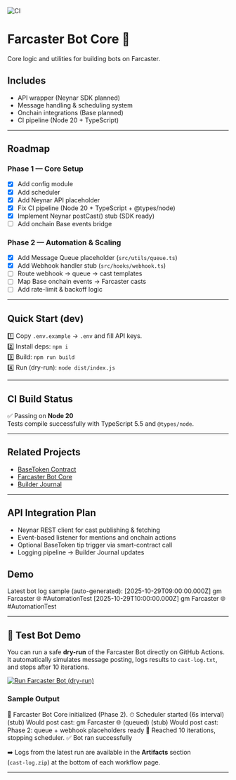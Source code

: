 ![CI](https://github.com/Igorehadem/farcaster-bot-core/actions/workflows/ci.yml/badge.svg)

# Farcaster Bot Core 🤖

Core logic and utilities for building bots on Farcaster.

## Includes
- API wrapper (Neynar SDK planned)
- Message handling & scheduling system
- Onchain integrations (Base planned)
- CI pipeline (Node 20 + TypeScript)

---

## Roadmap
### Phase 1 — Core Setup
- [x] Add config module  
- [x] Add scheduler  
- [x] Add Neynar API placeholder  
- [x] Fix CI pipeline (Node 20 + TypeScript + @types/node)  
- [x] Implement Neynar postCast() stub (SDK ready) 
- [ ] Add onchain Base events bridge  

### Phase 2 — Automation & Scaling
- [x] Add Message Queue placeholder (`src/utils/queue.ts`)  
- [x] Add Webhook handler stub (`src/hooks/webhook.ts`)  
- [ ] Route webhook → queue → cast templates  
- [ ] Map Base onchain events → Farcaster casts  
- [ ] Add rate-limit & backoff logic  

---

## Quick Start (dev)
1️⃣ Copy `.env.example` → `.env` and fill API keys.  
2️⃣ Install deps: `npm i`  
3️⃣ Build: `npm run build`  
4️⃣ Run (dry-run): `node dist/index.js`

---

## CI Build Status
✅ Passing on **Node 20**  
Tests compile successfully with TypeScript 5.5 and `@types/node`.  

---

## Related Projects
- [BaseToken Contract](https://github.com/Igorehadem/base-token-contract)  
- [Farcaster Bot Core](https://github.com/Igorehadem/farcaster-bot-core)  
- [Builder Journal](https://github.com/Igorehadem/builder-journal)

---

## API Integration Plan
- Neynar REST client for cast publishing & fetching  
- Event-based listener for mentions and onchain actions  
- Optional BaseToken tip trigger via smart-contract call  
- Logging pipeline → Builder Journal updates  

## Demo

Latest bot log sample (auto-generated):
[2025-10-29T09:00:00.000Z] gm Farcaster 🌐 #AutomationTest
[2025-10-29T10:00:00.000Z] gm Farcaster 🌐 #AutomationTest

---

## 🧪 Test Bot Demo

You can run a safe **dry-run** of the Farcaster Bot directly on GitHub Actions.  
It automatically simulates message posting, logs results to `cast-log.txt`,  
and stops after 10 iterations.

[![Run Farcaster Bot (dry-run)](https://github.com/Igorehadem/farcaster-bot-core/actions/workflows/test-bot.yml/badge.svg)](https://github.com/Igorehadem/farcaster-bot-core/actions/workflows/test-bot.yml)

### Sample Output

🤖 Farcaster Bot Core initialized (Phase 2).
⏱ Scheduler started (6s interval)
(stub) Would post cast: gm Farcaster 🌐 (queued)
(stub) Would post cast: Phase 2: queue + webhook placeholders ready
🛑 Reached 10 iterations, stopping scheduler.
✅ Bot ran successfully


➡️ Logs from the latest run are available in the **Artifacts** section  
(`cast-log.zip`) at the bottom of each workflow page.

---




